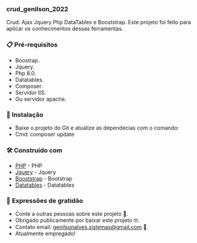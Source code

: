 ### crud_genilson_2022
 Crud: Ajax Jquery Php DataTables e Booststrap.
 Este projeto foi feito para aplicar os conhecimentos dessas ferramentas.




### 📋 Pré-requisitos
- Boostrap.
- Jquery.
- Php 8.0.
- Datatables.
- Composer.
- Servidor IIS.
- Ou servidor apache.




### 🔧 Instalação
- Baixe o projeto do Git e atualize as dependecias com o comando:
- Cmd: composer update




### 🛠️ Construído com
* [PHP](https://www.php.net/) - PHP
* [Jquery](https://jquery.com/) - Jquery
* [Booststrap](https://getbootstrap.com/) - Bootstrap
* [Datatables](https://datatables.net/) - Datatables




### 🎁 Expressões de gratidão
* Conte a outras pessoas sobre este projeto 📢. 
* Obrigado publicamente por baixar este projeto 🤓.
* Contato email: genilsonalves.sistemas@gmail.com 📧.
* Atualmente empregado!
